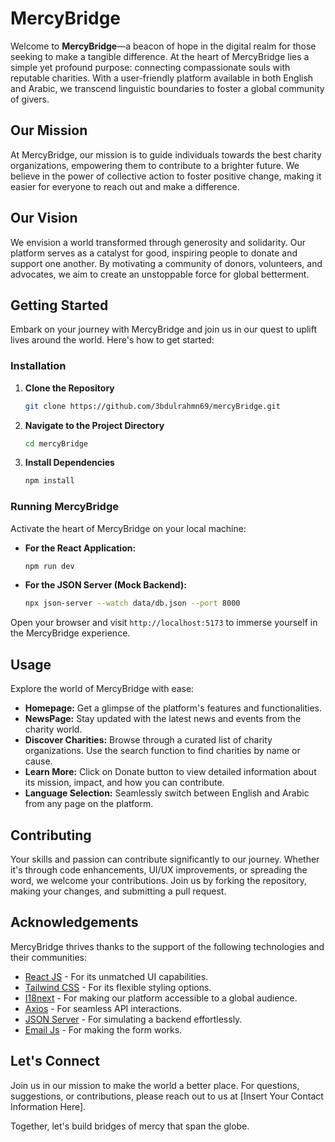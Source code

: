 # MercyBridge

Welcome to **MercyBridge**—a beacon of hope in the digital realm for those seeking to make a tangible difference. At the heart of MercyBridge lies a simple yet profound purpose: connecting compassionate souls with reputable charities. With a user-friendly platform available in both English and Arabic, we transcend linguistic boundaries to foster a global community of givers.

## Our Mission

At MercyBridge, our mission is to guide individuals towards the best charity organizations, empowering them to contribute to a brighter future. We believe in the power of collective action to foster positive change, making it easier for everyone to reach out and make a difference.

## Our Vision

We envision a world transformed through generosity and solidarity. Our platform serves as a catalyst for good, inspiring people to donate and support one another. By motivating a community of donors, volunteers, and advocates, we aim to create an unstoppable force for global betterment.

## Getting Started

Embark on your journey with MercyBridge and join us in our quest to uplift lives around the world. Here's how to get started:

### Installation

1. **Clone the Repository**

   ```sh
   git clone https://github.com/3bdulrahmn69/mercyBridge.git
   ```

2. **Navigate to the Project Directory**

   ```sh
   cd mercyBridge
   ```

3. **Install Dependencies**

   ```sh
   npm install
   ```

### Running MercyBridge

Activate the heart of MercyBridge on your local machine:

- **For the React Application:**

  ```sh
  npm run dev
  ```

- **For the JSON Server (Mock Backend):**

  ```sh
  npx json-server --watch data/db.json --port 8000
  ```

Open your browser and visit `http://localhost:5173` to immerse yourself in the MercyBridge experience.

## Usage

Explore the world of MercyBridge with ease:

- **Homepage:** Get a glimpse of the platform's features and functionalities.
- **NewsPage:** Stay updated with the latest news and events from the charity world.
- **Discover Charities:** Browse through a curated list of charity organizations. Use the search function to find charities by name or cause.
- **Learn More:** Click on Donate button to view detailed information about its mission, impact, and how you can contribute.
- **Language Selection:** Seamlessly switch between English and Arabic from any page on the platform.

## Contributing

Your skills and passion can contribute significantly to our journey. Whether it's through code enhancements, UI/UX improvements, or spreading the word, we welcome your contributions. Join us by forking the repository, making your changes, and submitting a pull request.

## Acknowledgements

MercyBridge thrives thanks to the support of the following technologies and their communities:

- [React JS](https://reactjs.org/) - For its unmatched UI capabilities.
- [Tailwind CSS](https://tailwindcss.com/) - For its flexible styling options.
- [I18next](https://www.i18next.com/) - For making our platform accessible to a global audience.
- [Axios](https://axios-http.com/) - For seamless API interactions.
- [JSON Server](https://github.com/typicode/json-server) - For simulating a backend effortlessly.
- [Email Js](https://www.emailjs.com/) - For making the form works.

## Let's Connect

Join us in our mission to make the world a better place. For questions, suggestions, or contributions, please reach out to us at [Insert Your Contact Information Here].

Together, let's build bridges of mercy that span the globe.
